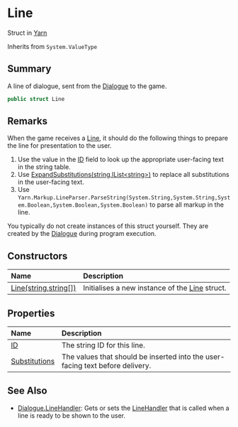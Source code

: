 # Line

Struct in [Yarn](/docs/api/csharp/yarn.md)

Inherits from `System.ValueType`

## Summary


A line of dialogue, sent from the  <a href="yarn.dialogue.md">Dialogue</a>  to the game.


```csharp
public struct Line
```

## Remarks

<p>When the game receives a <a href="yarn.line.md">Line</a>, it should do the
following things to prepare the line for presentation to the user.
</p> <ol type="number">
<li>Use the value in the <a href="yarn.line.id.md">ID</a> field to look up the
appropriate user-facing text in the string table. </li>
<li>Use <a href="yarn.markup.lineparser.expandsubstitutions.md">ExpandSubstitutions(string,IList&lt;string&gt;)</a> to replace all
substitutions in the user-facing text.</li>
<li>Use <code>Yarn.Markup.LineParser.ParseString(System.String,System.String,System.Boolean,System.Boolean,System.Boolean)</code> to parse all markup in the
line.</li>
</ol> <p>You typically do not create instances of this struct yourself.
They are created by the <a href="yarn.dialogue.md">Dialogue</a> during program
execution.</p>

## Constructors

|Name|Description|
|:---|:---|
|[Line(string,string[])](/docs/api/csharp/yarn.line..ctor.md)|Initialises a new instance of the  <a href="yarn.line.md">Line</a>  struct.|

## Properties

|Name|Description|
|:---|:---|
|[ID](/docs/api/csharp/yarn.line.id.md)|The string ID for this line.|
|[Substitutions](/docs/api/csharp/yarn.line.substitutions.md)|The values that should be inserted into the user-facing text before delivery.|

## See Also

* [Dialogue.LineHandler](/docs/api/csharp/yarn.dialogue.linehandler.md): Gets or sets the  <a href="yarn.linehandler.md">LineHandler</a>  that is called when a line is ready to be shown to the user.


